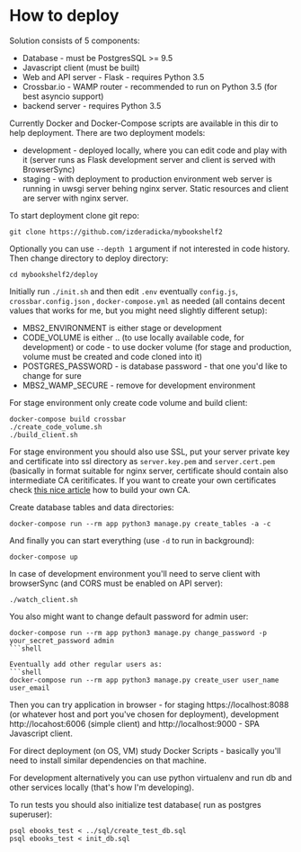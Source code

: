 How to deploy
=============

Solution consists of 5 components:
- Database - must be PostgresSQL >= 9.5
- Javascript client (must be built)
- Web and API server -  Flask - requires Python 3.5
- Crossbar.io - WAMP router - recommended to run on Python 3.5 (for best asyncio support)
- backend server - requires Python 3.5

Currently Docker and Docker-Compose scripts are available in this dir to help deployment.
There are two deployment models:
- development - deployed locally, where you can edit code and play with it (server runs as Flask development server and client is served with BrowserSync)
- staging - with deployment to production environment web server is running in uwsgi server behing nginx server. Static resources and client are server with nginx server.

To start deployment clone git repo:
```shell
git clone https://github.com/izderadicka/mybookshelf2
```
Optionally you can use `--depth 1` argument if not interested in code history.
Then change directory to deploy directory:
```
cd mybookshelf2/deploy
```
Initially run `./init.sh` and then edit `.env` eventually  `config.js`, `crossbar.config.json` , `docker-compose.yml` as needed (all contains decent values that works for me, but you might need slightly different setup):
- MBS2_ENVIRONMENT is either stage or development 
- CODE_VOLUME is either .. (to use locally available code, for development) or code - to use docker volume (for stage and production, volume must be created and code cloned into it)
- POSTGRES_PASSWORD - is database password - that one you'd like to change for sure
- MBS2_WAMP_SECURE - remove for development environment

For stage environment only create code volume and build client:
```shell
docker-compose build crossbar
./create_code_volume.sh
./build_client.sh
```
For stage environment you should also use SSL, put your server private key and certificate into ssl directory as `server.key.pem` and `server.cert.pem` (basically in format suitable for nginx server, certificate should contain also intermediate CA ceritificates. If you want to create your own certificates check [this nice article](https://jamielinux.com/docs/openssl-certificate-authority/index.html) how to build your own CA.

Create database tables and data directories:
```shell
docker-compose run --rm app python3 manage.py create_tables -a -c
```
And finally you can start everything (use `-d` to run in background):
```shell
docker-compose up
```

In case of development environment you'll need to serve client with browserSync (and CORS must be enabled on API server):
```shell
./watch_client.sh
```

You also might want to change default password for admin user:
```shell
docker-compose run --rm app python3 manage.py change_password -p your_secret_password admin
```shell

Eventually add other regular users as:
```shell
docker-compose run --rm app python3 manage.py create_user user_name user_email
```

Then you can try application in browser - for staging https://localhost:8088 (or whatever host and port you've chosen for deployment), development http://locahost:6006 (simple client) and http://localhost:9000 - SPA Javascript client.

For direct deployment (on OS, VM) study Docker Scripts - basically you'll need to install similar dependencies on that machine.

For development alternatively  you can use python virtualenv and run db and other services locally (that's how I'm developing).

To run tests you should also initialize test database( run as postgres superuser):
```
psql ebooks_test < ../sql/create_test_db.sql
psql ebooks_test < init_db.sql
```
 